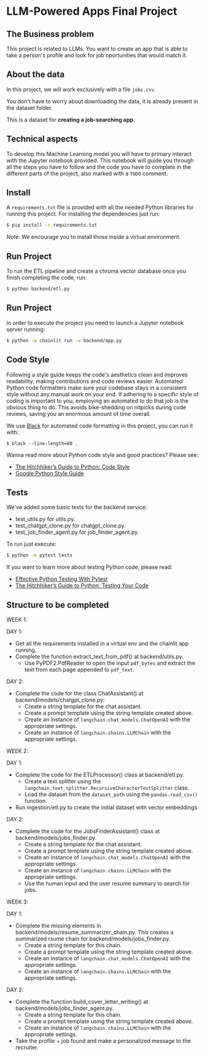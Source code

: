 #  LLM-Powered Apps Final Project

## The Business problem

This project is related to LLMs. You want to create an app that is able to take a person's profile and look for job oportunities that would match it.

## About the data

In this project, we will work exclusively with a file `jobs.csv`.

You don't have to worry about downloading the data, it is already present in the dataset folder.

This is a dataset for **creating a job-searching app**.

## Technical aspects

To develop this Machine Learning model you will have to primary interact with the Jupyter notebook provided. This notebook will guide you through all the steps you have to follow and the code you have to complete in the different parts of the project, also marked with a `TODO` comment.

## Install

A `requirements.txt` file is provided with all the needed Python libraries for running this project. For installing the dependencies just run:

```bash
$ pip install -r requirements.txt
```

*Note:* We encourage you to install those inside a virtual environment.

## Run Project

To run the ETL pipeline and create a chroma vector database once you finish completing the code, run:

```bash
$ python backend/etl.py
```

## Run Project

In order to execute the project you need to launch a Jupyter notebook server running:

```bash
$ python -m chainlit run -w backend/app.py
```

## Code Style

Following a style guide keeps the code's aesthetics clean and improves readability, making contributions and code reviews easier. Automated Python code formatters make sure your codebase stays in a consistent style without any manual work on your end. If adhering to a specific style of coding is important to you, employing an automated to do that job is the obvious thing to do. This avoids bike-shedding on nitpicks during code reviews, saving you an enormous amount of time overall.

We use [Black](https://black.readthedocs.io/) for automated code formatting in this project, you can run it with:

```console
$ black --line-length=88 .
```

Wanna read more about Python code style and good practices? Please see:
- [The Hitchhiker’s Guide to Python: Code Style](https://docs.python-guide.org/writing/style/)
- [Google Python Style Guide](https://google.github.io/styleguide/pyguide.html)

## Tests

We've added some basic tests for the backend service:

- test_utils.py for utils.py.
- test_chatgpt_clone.py for chatgpt_clone.py.
- test_job_finder_agent.py for job_finder_agent.py.

To run just execute:

```bash
$ python -m pytest tests
```

If you want to learn more about testing Python code, please read:
- [Effective Python Testing With Pytest](https://realpython.com/pytest-python-testing/)
- [The Hitchhiker’s Guide to Python: Testing Your Code](https://docs.python-guide.org/writing/tests/)


## Structure to be completed

WEEK 1:

DAY 1:

- Get all the requirements installed in a virtual env and the chainlit app running.
- Complete the function extract_text_from_pdf() at backend/utils.py.
    - Use PyPDF2.PdfReader to open the input `pdf_bytes` and extract the text from each page appended to `pdf_text`.

DAY 2:

- Complete the code for the class ChatAssistant() at backend/models/chatgpt_clone.py:
    - Create a string template for the chat assistant.
    - Create a prompt template using the string template created above.
    - Create an instance of `langchain.chat_models.ChatOpenAI` with the appropriate settings.
    - Create an instance of `langchain.chains.LLMChain` with the appropriate settings.

WEEK 2:

DAY 1:

- Complete the code for the ETLProcessor() class at backend/etl.py.
    - Create a text splitter using the `langchain.text_splitter.RecursiveCharacterTextSplitter` class.
    - Load the dataset from the `dataset_path` using the `pandas.read_csv()` function.
- Run ingestion/etl.py to create the initial dataset with vector embeddings.

DAY 2:

- Complete the code for the JobsFinderAssistant() class at backend/models/jobs_finder.py.
    - Create a string template for the chat assistant.
    - Create a prompt template using the string template created above.
    - Create an instance of `langchain.chat_models.ChatOpenAI` with the appropriate settings.
    - Create an instance of `langchain.chains.LLMChain` with the appropriate settings.
    - Use the human input and the user resume summary to search for jobs.

WEEK 3:

DAY 1:
- Complete the missing elements in backend/models/resume_summarizer_chain.py. This creates a summarized rsume chain for backend/models/jobs_finder.py.
    - Create a string template for this chain.
    - Create a prompt template using the string template created above.
    - Create an instance of `langchain.chat_models.ChatOpenAI` with the appropriate settings.
    - Create an instance of `langchain.chains.LLMChain` with the appropriate settings.


DAY 2:
- Complete the function build_cover_letter_writing() at backend/models/jobs_finder_agent.py.
    - Create a string template for this chain.
    - Create a prompt template using the string template created above.
    - Create an instance of `langchain.chains.LLMChain` with the appropriate settings.
- Take the profile + job found and make a personalized message to the recruiter.